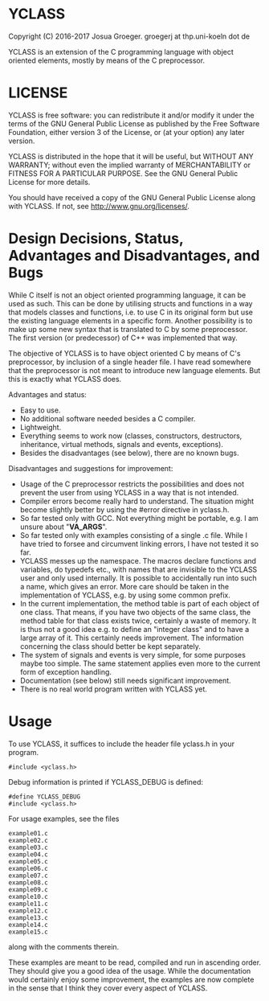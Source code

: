 YCLASS
=====================================================================

Copyright (C) 2016-2017 Josua Groeger.
groegerj at thp.uni-koeln dot de

YCLASS is an extension of the C programming language with
object oriented elements, mostly by means of the C preprocessor.

LICENSE
=====================================================================

YCLASS is free software: you can redistribute it and/or modify
it under the terms of the GNU General Public License as published by
the Free Software Foundation, either version 3 of the License, or
(at your option) any later version.

YCLASS is distributed in the hope that it will be useful,
but WITHOUT ANY WARRANTY; without even the implied warranty of
MERCHANTABILITY or FITNESS FOR A PARTICULAR PURPOSE.  See the
GNU General Public License for more details.

You should have received a copy of the GNU General Public License
along with YCLASS.  If not, see <http://www.gnu.org/licenses/>.

Design Decisions, Status, Advantages and Disadvantages, and Bugs
=====================================================================

While C itself is not an object oriented programming language,
it can be used as such. This can be done by utilising structs and
functions in a way that models classes and functions, i.e. to use
C in its original form but use the existing language elements in a
specific form. Another possibility is to make up some new syntax
that is translated to C by some preprocessor.
The first version (or predecessor) of C++ was implemented that way.

The objective of YCLASS is to have object oriented C by means
of C's preprocessor, by inclusion of a single header file.
I have read somewhere that the preprocessor is not meant to introduce
new language elements. But this is exactly what YCLASS does.

Advantages and status:

*  Easy to use.
*  No additional software needed besides a C compiler.
*  Lightweight.
*  Everything seems to work now (classes, constructors, destructors,
   inheritance, virtual methods, signals and events, exceptions).
*  Besides the disadvantages (see below), there are no known bugs.

Disadvantages and suggestions for improvement:

*  Usage of the C preprocessor restricts the possibilities
   and does not prevent the user from using YCLASS in a way
   that is not intended.
*  Compiler errors become really hard to understand.
   The situation might become slightly better by using
   the #error directive in yclass.h.
*  So far tested only with GCC. Not everything might be portable,
   e.g. I am unsure about "__VA_ARGS__".
*  So far tested only with examples consisting of a single .c file.
   While I have tried to forsee and circumvent linking errors,
   I have not tested it so far.
*  YCLASS messes up the namespace. The macros declare functions
   and variables, do typedefs etc., with names that are invisible
   to the YCLASS user and only used internally.
   It is possible to accidentally run into such a name, which
   gives an error. More care should be taken in the implementation
   of YCLASS, e.g. by using some common prefix.
*  In the current implementation, the method table is part of each
   object of one class. That means, if you have two objects of the
   same class, the method table for that class exists twice, certainly
   a waste of memory. It is thus not a good idea e.g. to define an
   "integer class" and to have a large array of it. This certainly needs
   improvement. The information concerning the class should
   better be kept separately.
*  The system of signals and events is very simple, for some purposes
   maybe too simple. The same statement applies even more to the
   current form of exception handling.
*  Documentation (see below) still needs significant improvement.
*  There is no real world program written with YCLASS yet.

Usage
=====================================================================

To use YCLASS, it suffices to include the header file yclass.h
in your program.

    #include <yclass.h>

Debug information is printed if YCLASS_DEBUG is defined:

    #define YCLASS_DEBUG
    #include <yclass.h>

For usage examples, see the files

    example01.c
    example02.c
    example03.c
    example04.c
    example05.c
    example06.c
    example07.c
    example08.c
    example09.c
    example10.c
    example11.c
    example12.c
    example13.c
    example14.c
    example15.c
    
along with the comments therein.

These examples are meant to be read, compiled and run
in ascending order. They should give you a good idea of the usage.
While the documentation would certainly enjoy some improvement,
the examples are now complete in the sense that I think they cover
every aspect of YCLASS.

